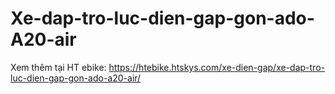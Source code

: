 # Xe-dap-tro-luc-dien-gap-gon-ado-A20-air

Xem thêm tại HT ebike: https://htebike.htskys.com/xe-dien-gap/xe-dap-tro-luc-dien-gap-gon-ado-a20-air/
